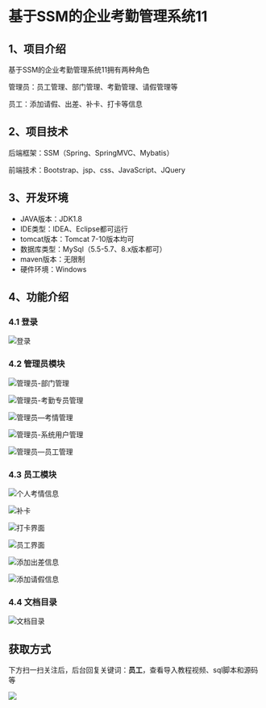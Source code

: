 # 基于SSM的企业考勤管理系统11



## 1、项目介绍

基于SSM的企业考勤管理系统11拥有两种角色

管理员：员工管理、部门管理、考勤管理、请假管理等

员工：添加请假、出差、补卡、打卡等信息


## 2、项目技术

后端框架：SSM（Spring、SpringMVC、Mybatis）

前端技术：Bootstrap、jsp、css、JavaScript、JQuery

## 3、开发环境

- JAVA版本：JDK1.8
- IDE类型：IDEA、Eclipse都可运行
- tomcat版本：Tomcat 7-10版本均可
- 数据库类型：MySql（5.5-5.7、8.x版本都可） 
- maven版本：无限制
- 硬件环境：Windows




## 4、功能介绍

### 4.1 登录

![登录](https://www.codeshop.fun/Typora-Images/202311152207481.jpg)

### 4.2 管理员模块

![管理员-部门管理](https://www.codeshop.fun/Typora-Images/202311152207534.jpg)

![管理员-考勤专员管理](https://www.codeshop.fun/Typora-Images/202311152207545.jpg)

![管理员—考情管理](https://www.codeshop.fun/Typora-Images/202311152207573.png)

![管理员-系统用户管理](https://www.codeshop.fun/Typora-Images/202311152207580.jpg)

![管理员—员工管理](https://www.codeshop.fun/Typora-Images/202311152207598.jpg)

### 4.3 员工模块

![个人考情信息](https://www.codeshop.fun/Typora-Images/202311152207506.png)

![补卡](https://www.codeshop.fun/Typora-Images/202311152207845.jpg)

![打卡界面](https://www.codeshop.fun/Typora-Images/202311152207870.jpg)

![员工界面](https://www.codeshop.fun/Typora-Images/202311152207122.png)

![添加出差信息](https://www.codeshop.fun/Typora-Images/202311152207971.jpg)

![添加请假信息](https://www.codeshop.fun/Typora-Images/202311152207980.jpg)

### 4.4 文档目录

![文档目录](https://www.codeshop.fun/Typora-Images/202311152207945.jpg)


## 获取方式

下方扫一扫关注后，后台回复关键词：**员工**，查看导入教程视频、sql脚本和源码等

 ![](https://www.codeshop.fun/Typora-Images/202205281253739.png)
